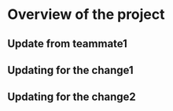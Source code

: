 # Overview of the project
## Update from teammate1
## Updating for the change1
## Updating for the change2